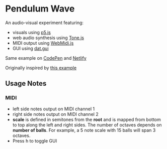 # Pendulum Wave
 
An audio-visual experiment featuring:

- visuals using [p5.js](https://p5js.org/)
- web audio synthesis using [Tone.js](https://tonejs.github.io/)
- MIDI output using [WebMidi.js](https://webmidijs.org/)
- GUI using [dat.gui](https://github.com/dataarts/dat.gui)


Same example on [CodePen](https://codepen.io/quentin-mckay/pen/dyVrxrE) and [Netlify](https://pendulum-wave.netlify.app/)

Originally inspired by [this example](https://www.youtube.com/watch?v=JsIgubUjTck&ab_channel=TedO)

## Usage Notes

### MIDI ###
- left side notes output on MIDI channel 1
- right side notes output on MIDI channel 2
- **scale** is defined in semitones from the **root** and is mapped from bottom to top along the left and right sides. The number of octaves depends on **number of balls**.  For example, a 5 note scale with 15 balls will span 3 octaves.
- Press <kbd>h</kbd> to toggle GUI